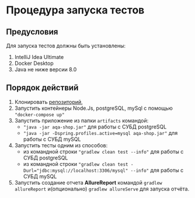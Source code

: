 # **Процедура запуска тестов**

## **Предусловия**

Для запуска тестов должны быть установлены:

1. IntelliJ Idea Ultimate
1. Docker Desktop
1. Java не ниже версии 8.0

## **Порядок действий**

1. Клонировать [репозиторий](https://github.com/Warlokk/QA-Diploma),
1. Запустить контейнеры Node.Js, postgreSQL, mySql с помощью `"docker-compose up"`
1. Запустить приложение из папки `artifacts` командой:
    * `"java -jar aqa-shop.jar"` для работы с СУБД postgreSQL
    * `"java -jar -Dspring.profiles.active=mysql aqa-shop.jar"` для работы с СУБД mySQL
1. Запустить тесты одним из способов:
    * из командной строки `"gradlew clean test --info"` для работы с СУБД postgreSQL
    * из командной строки `"gradlew clean test -Durl="jdbc:mysql://localhost:3306/mysql" --info"` для работы с СУБД mySQL
1. Запустить создание отчета **AllureReport** командой `gradlew allureReport` и(опционально) `gradlew allureServe` для запуска отчёта.
